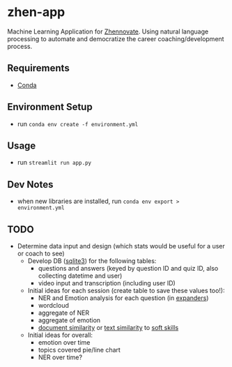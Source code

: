# zhen-app
Machine Learning Application for [Zhennovate](https://zhennovate.com/). Using natural language processing to automate and democratize the career coaching/development process.

## Requirements
- [Conda](https://docs.conda.io/projects/conda/en/latest/user-guide/install/windows.html)

## Environment Setup
- run `conda env create -f environment.yml`

## Usage
- run `streamlit run app.py`

## Dev Notes
- when new libraries are installed, run `conda env export > environment.yml`

## TODO
- Determine data input and design (which stats would be useful for a user or coach to see)
  - Develop DB ([sqlite3](https://docs.python.org/3/library/sqlite3.html)) for the following tables:
    - questions and answers (keyed by question ID and quiz ID, also collecting datetime and user)
    - video input and transcription (including user ID)
  - Initial ideas for each session (create table to save these values too!): 
    - NER and Emotion analysis for each question (in [expanders](https://docs.streamlit.io/library/api-reference/layout/st.expander))
    - wordcloud
    - aggregate of NER
    - aggregate of emotion
    - [document similarity](https://towardsdatascience.com/calculating-document-similarities-using-bert-and-other-models-b2c1a29c9630) or [text similarity](https://medium.com/@adriensieg/text-similarities-da019229c894) to [soft skills](https://resources.workable.com/hr-terms/what-are-soft-skills)
  - Initial ideas for overall: 
    - emotion over time
    - topics covered pie/line chart
    - NER over time?